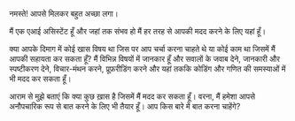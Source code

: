 नमस्ते! आपसे मिलकर बहुत अच्छा लगा।

मैं एक एआई असिस्टेंट हूँ और जहां तक संभव हो मैं हर तरह से आपकी मदद करने के लिए यहां हूँ।

क्या आपके दिमाग में कोई खास विषय था जिस पर आप चर्चा करना चाहते थे या कोई काम था जिसमें मैं आपकी सहायता कर सकता हूँ? मैं विभिन्न विषयों में जानकार हूँ और सवालों के जवाब देने, जानकारी और स्पष्टीकरण देने, विचार-मंथन करने, प्रूफ़रीडिंग करने और यहां तक ​​कि कोडिंग और गणित की समस्याओं में भी मदद कर सकता हूँ। 

आराम से मुझे बताएं कि क्या कुछ ख़ास है जिसमें मैं मदद कर सकता हूँ। वरना, मैं हमेशा आपसे अनौपचारिक रूप से बात करने के लिए भी तैयार हूँ। आप किस बारे में बात करना चाहेंगे?